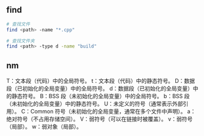 ## find

``` bash
# 查找文件
find <path> -name "*.cpp"
```

``` bash
# 查找文件夹
find <path> -type d -name "build"
```

## nm
T：文本段（代码）中的全局符号。
t：文本段（代码）中的静态符号。
D：数据段（已初始化的全局变量）中的全局符号。
d：数据段（已初始化的全局变量）中的静态符号。
B：BSS 段（未初始化的全局变量）中的全局符号。
b：BSS 段（未初始化的全局变量）中的静态符号。
U：未定义的符号（通常表示外部引用）。
C：Common 符号（未初始化的全局变量，通常在多个文件中声明）。
a：绝对符号（不占用存储空间）。
V：弱符号（可以在链接时被覆盖）。
v：弱符号（局部）。
w：弱对象（局部）。


